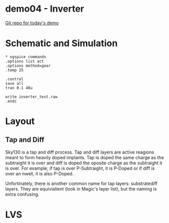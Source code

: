 # demo04 - Inverter
[Git repo for today's demo](https://github.com/UAH-IC-Design-Team/demo04)

# Schematic and Simulation

```
* ngspice commands
.options list act
.options method=gear
.temp 25

.control
save all
tran 0.1 40u 

write inverter_test.raw
.endc

```
# Layout
## Tap and Diff
Sky130 is a tap and diff process. Tap and diff layers are active reagions meant to form heavily doped implants. Tap is doped the same charge as the subtraight it is over and diff is doped the oposite charge as the subtraight it is over. For example, if tap is over P-Subtraight, it is P-Doped or if diff is over an nwell, it is also P-Doped. 

Unfortinately, there is another common name for tap layers: substratediff layers. They are equivialient (look in Magic's layer list), but the naming is extra confusing.  

# LVS




